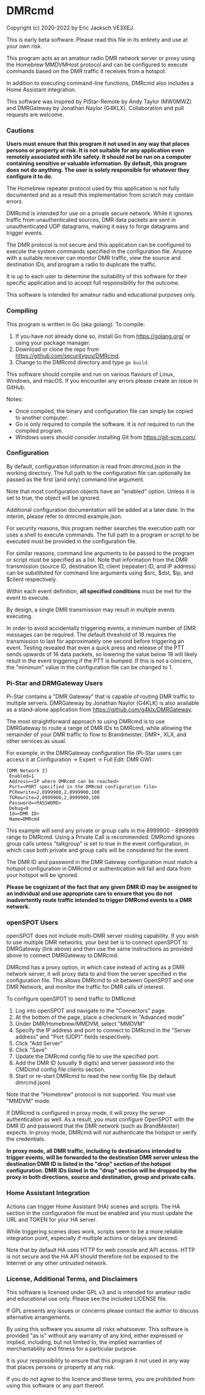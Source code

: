 # DMRcmd

Copyright (c) 2020-2022 by Eric Jacksch VE3XEJ.

This is early beta software. Please read this file in its entirety and use at your own risk.

This program acts as an amateur radio DMR network server or proxy using the Homebrew MMDVMHost protocol
and can be configured to execute commands based on the DMR traffic it receives from a hotspot.

In addition to executing command-line functions, DMRcmd also includes a Home Assistant integration.

This software was inspired by PiStar-Remote by Andy Taylor (MW0MWZ) and DMRGateway by Jonathan Naylor (G4KLX).
Collaboration and pull requests are welcome.

### Cautions

**Users must ensure that this program it not used in any way that places persons or
property at risk. It is not suitable for any application even remotely associated with life safety.
It should not be run on a computer containing sensitive or valuable information. By default, this program does not
do anything. The user is solely responsible for whatever they configure it to do.**

The Homebrew repeater protocol used by this application is not fully documented and as a result this implementation
from scratch may contain errors.

DMRcmd is intended for use on a private secure network. While it ignores traffic from unauthenticated sources,
DMR data packets are sent in unauthenticated UDP datagrams, making it easy to forge datagrams and trigger events.

The DMR protocol is not secure and this application can be configured to execute the system commands specified in the
configuration file. Anyone with a suitable receiver can monitor DMR traffic, view the source and destination IDs,
and program a radio to duplicate the traffic.

It is up to each user to determine the suitability of this software for their specific application and to accept
full responsibility for the outcome.

This software is intended for amateur radio and educational purposes only.

### Compiling

This program is written in Go (aka golang). To compile:

1) If you have not already done so, install Go from https://golang.org/ or using your package manager.
2) Download or clone the repo from https://github.com/securityguy/DMRcmd.
3) Change to the DMRcmd directory and type `go build`.

This software should compile and run on various flavours of Linux, Windows, and macOS.
If you encounter any errors please create an issue in GitHub.

Notes:

- Once compiled, the binary and configuration file can simply be copied to another computer.
- Go is only required to compile the software. It is not required to run the compiled program.
- Windows users should consider installing Git from https://git-scm.com/.

### Configuration

By default, configuration information is read from dmrcmd.json in the working directory.
The full path to the configuration file can optionally be passed as the first (and only)
command line argument.

Note that most configuration objects have an "enabled" option. Unless it is set to true, the
object will be ignored.

Additional configuration documentation will be added at a later date. In the interim,
please refer to dmrcmd.example.json.

For security reasons, this program neither searches the execution path nor uses a shell to
execute commands. The full path to a program or script to be executed must be provided
in the configuration file.

For similar reasons, command line arguments to be passed to the program or script must be specified as
a list. Note that information from the DMR transmission (source ID, destination ID, client (repeater) ID,
and IP address) can be substituted for command line arguments using $src, $dst, $ip, and $client respectively.

Within each event definition, **all specified conditions** must be met for the event to execute.

By design, a single DMR transmission may result in multiple events executing.

In order to avoid accidentally triggering events, a minimum number of DMR messages can be required.
The default threshold of 18 requires the transmission to last for approximately one second
before triggering an event. Testing revealed that even a quick press and release of the PTT
sends upwards of 16 data packets, so lowering the value below 18 will likely result
in the event triggering if the PTT is bumped. If this is not a concern, the "minimum" value in the
configuration file can be changed to 1.

### Pi-Star and DRMGateway Users

Pi-Star contains a "DMR Gateway" that is capable of routing DMR traffic to multiple servers.
DMRGateway by Jonathan Naylor (G4KLK) is also available as a stand-alone application from
https://github.com/g4klx/DMRGateway.

The most straightforward approach to using DMRcmd is to use DMRGateway to route a range of DMR IDs to
DMRcmd, while allowing the remainder of your DMR traffic to flow to Brandmeister, DMR+, XLX, and other services as
usual.

For example, in the DMRGateway configuration file (Pi-Star users can access it at Configuration -> Expert -> Full Edit:
DMR GW):

    [DMR Network 2]
     Enabled=1
     Address=<IP where DMRcmd can be reached>
     Port=<PORT specified in the DMRcmd configuration file>
     PCRewrite=2,8999900,2,8999900,100
     TGRewrite=2,8999900,2,8999900,100
     Password=<PASSWORD>
     Debug=0
     Id=<DMR ID>
     Name=DMRcmd

This example will send any private or group calls in the 8999900 - 8999999 range to DMRcmd.
Using a Private Call is recommended. DMRcmd ignores group calls unless "talkgroup" is
set to true in the event configuration, in which case both private and group calls will be
considered for the event.

The DMR ID and password in the DMR Gateway configuration must match a hotspot configuration in DMRcmd
or authentication will fail and data from your hotspot will be ignored.

**Please be cognizant of the fact that any given DMR ID may be assigned to an individual and use appropriate
care to ensure that you do not inadvertently route traffic intended to trigger DMRcmd events to a DMR network.**

### openSPOT Users

openSPOT does not include multi-DMR server routing capability. If you wish to use multiple DMR networks, your best bet
is to connect openSPOT to DMRGateway (link above) and then use the same instructions as provided above to connect
DMRGateway to DMRcmd.

DMRcmd has a proxy option, in which case instead of acting as a DMR network server, it will proxy data
to and from the server specified in the configuration file. This allows DMRcmd to sit between OpenSPOT
and one DMR Network, and monitor the traffic for DMR calls of interest.

To configure openSPOT to send traffic to DMRcmd:

1) Log into openSPOT and navigate to the "Connectors" page.
2) At the bottom of the page, place a checkmark in "Advanced mode"
3) Under DMR/Homebrew/MMDVM, select "MMDVM"
4) Specify the IP address and port to connect to DMRcmd in the "Server address" and "Port (UDP)" fields respectively.
5) Click "Add Server"
6) Click "Save"
7) Update the DMRcmd config file to use the specified port.
8) Add the DMR ID (usually 9 digits) and server password into the CMDcmd config file clients section.
9) Start or re-start DMRcmd to read the new config file (by default dmrcmd.json)

Note that the "Homebrew" protocol is not supported. You must use "MMDVM" mode.

If DMRcmd is configured in proxy mode, it will proxy the server authentication as well. As a result, you must
configure OpenSPOT with the DMR ID and password that the DMR network (such as BrandMeister) expects. In proxy mode,
DMRcmd will *not* authenticate the hotspot or verify the credentials.

**In proxy mode, all DMR traffic, including to destinations intended to trigger events, will be forwarded to the 
destination DMR server unless the destination DMR ID is listed in the "drop" section of the hotspot configuration.
DMR IDs listed in the "drop" section will be dropped by the proxy in both directions, source and destination, group and private calls.**

### Home Assistant Integration

Actions can trigger Home Assistant (HA) scenes and scripts. The HA section in the configuration file must be enabled
and you must update the URL and TOKEN for your HA server.

While triggering scenes does work, scripts seem to be a more reliable integration point, especially if multiple
actions or delays are desired.

Note that by default HA uses HTTP for web console and API access. HTTP is not secure and the HA API should
therefore not be exposed to the Internet or any other untrusted network.

### License, Additional Terms, and Disclaimers

This software is licensed under GPL v3 and is intended for amateur radio and educational use only.
Please see the included LICENSE file.

If GPL presents any issues or concerns please contact the author to discuss alternative arrangements.

By using this software you assume all risks whatsoever. This software is provided "as is"
without any warranty of any kind, either expressed or implied, including, but not limited to,
the implied warranties of merchantability and fitness for a particular purpose.

It is your responsibility to ensure that this program it not used in any way that places persons or
property at any risk.

If you do not agree to the licence and these terms, you are prohibited from using this software
or any part thereof.
